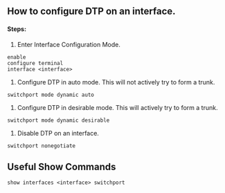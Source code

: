## How to configure DTP on an interface.

#### Steps:

1. Enter Interface Configuration Mode.
```
enable
configure terminal
interface <interface>
```

1. Configure DTP in auto mode. This will not actively try to form a trunk.
```
switchport mode dynamic auto
```

1. Configure DTP in desirable mode. This will actively try to form a trunk.
```
switchport mode dynamic desirable
```

1. Disable DTP on an interface.
```
switchport nonegotiate
```

## Useful Show Commands

```
show interfaces <interface> switchport
```

